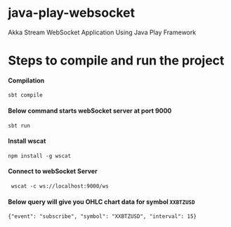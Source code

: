 # java-play-websocket
Akka Stream WebSocket Application Using Java Play Framework

# Steps to compile and run the project

#### Compilation
```
sbt compile 
```

#### Below command starts webSocket server at port 9000 
```
sbt run
```

#### Install wscat 
```
npm install -g wscat 
```

#### Connect to webSocket Server
```
 wscat -c ws://localhost:9000/ws
``` 

#### Below query will give you OHLC chart data for symbol `XXBTZUSD` 
```
{"event": "subscribe", "symbol": "XXBTZUSD", "interval": 15}
```